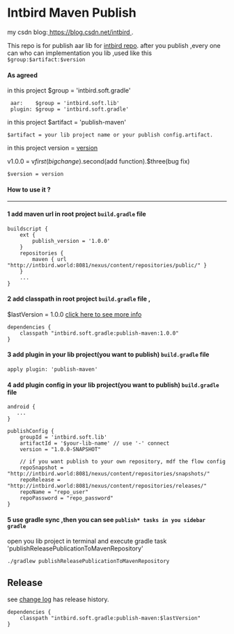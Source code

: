 Intbird Maven Publish
========
my csdn blog:[ https://blog.csdn.net/intbird ]( https://blog.csdn.net/intbird/article/details/105969242 ).

This repo is for publish aar lib for  [intbird repo](http://intbird.world:8081/nexus/content/repositories/releases/).
after you publish ,every one can who can implementation you lib ,used like this  `$group:$artifact:$version`
#### As agreed 

in this project $group = 'intbird.soft.gradle'
```
 aar:    $group = 'intbird.soft.lib'   
 plugin: $group = 'intbird.soft.gradle'
```

in this project $artifact = 'publish-maven'
```
$artifact = your lib project name or your publish config.artifact.  
```

in this project version = [version](CHANGELOG.md)

v1.0.0 =  v$first(big change).$second(add function).$three(bug fix)
```
$version = version
```

#### How to use it ? 

--------
#### 1 add maven url in root project `build.gradle` file
```
buildscript {
    ext {
        publish_version = '1.0.0'
    }
    repositories {
        maven { url "http://intbird.world:8081/nexus/content/repositories/public/" }
    }
    ...
}
```



#### 2 add classpath in root project `build.gradle` file ,
$lastVersion = 1.0.0 [click here to see more info](CHANGELOG.md)  

```
dependencies {
    classpath "intbird.soft.gradle:publish-maven:1.0.0"
}
```


#### 3 add plugin in your lib project(you want to publish) `build.gradle` file
```
apply plugin: 'publish-maven'
```

#### 4 add plugin config in your lib project(you want to publish) `build.gradle` file
```
android {
   ...
}

publishConfig {
    groupId = 'intbird.soft.lib'
    artifactId = '$your-lib-name' // use '-' connect
    version = "1.0.0-SNAPSHOT"
        
    // if you want publish to your own repository, mdf the flow config
    repoSnapshot = "http://intbird.world:8081/nexus/content/repositories/snapshots/"
    repoRelease = "http://intbird.world:8081/nexus/content/repositories/releases/"
    repoName = "repo_user"
    repoPassword = "repo_password"
}
```

#### 5 use gradle sync ,then you can see `publish* tasks in you sidebar gradle`
open you lib project in terminal and execute gradle task 'publishReleasePublicationToMavenRepository'
```
./gradlew publishReleasePublicationToMavenRepository

```

Release
--------
see [change log](CHANGELOG.md) has release history.

```
dependencies {
    classpath "intbird.soft.gradle:publish-maven:$lastVersion"
}
```